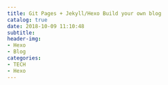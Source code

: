 ```yaml
---
title: Git Pages + Jekyll/Hexo Build your own blog
catalog: true
date: 2018-10-09 11:10:48
subtitle:
header-img:
- Hexo
- Blog
categories:
- TECH
- Hexo
---
```

